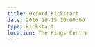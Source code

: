 ```yaml
---
title: Oxford Kickstart
date: 2016-10-15 10:00:00
type: kickstart
location: The Kings Centre
---
```

